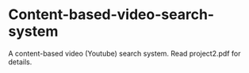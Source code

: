 Content-based-video-search-system
=================================

A content-based video (Youtube) search system. Read project2.pdf for details.
